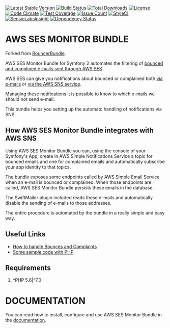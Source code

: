 [![Latest Stable Version](https://poser.pugx.org/serendipity_hq/aws-ses-monitor-bundle/v/stable.png)](https://packagist.org/packages/serendipity_hq/aws-ses-monitor-bundle)
[![Build Status](https://travis-ci.org/Aerendir/aws-ses-monitor-bundle.svg?branch=master)](https://travis-ci.org/Aerendir/aws-ses-monitor-bundle)
[![Total Downloads](https://poser.pugx.org/serendipity_hq/aws-ses-monitor-bundle/downloads.svg)](https://packagist.org/packages/serendipity_hq/aws-ses-monitor-bundle)
[![License](https://poser.pugx.org/serendipity_hq/aws-ses-monitor-bundle/license.svg)](https://packagist.org/packages/serendipity_hq/aws-ses-monitor-bundle)
[![Code Climate](https://codeclimate.com/github/Aerendir/aws-ses-monitor-bundle/badges/gpa.svg)](https://codeclimate.com/github/Aerendir/aws-ses-monitor-bundle)
[![Test Coverage](https://codeclimate.com/github/Aerendir/aws-ses-monitor-bundle/badges/coverage.svg)](https://codeclimate.com/github/Aerendir/aws-ses-monitor-bundle)
[![Issue Count](https://codeclimate.com/github/Aerendir/aws-ses-monitor-bundle/badges/issue_count.svg)](https://codeclimate.com/github/Aerendir/aws-ses-monitor-bundle)
[![StyleCI](https://styleci.io/repos/63937012/shield)](https://styleci.io/repos/63937012)
[![SensioLabsInsight](https://insight.sensiolabs.com/projects/4c45c317-28c4-40ef-9a1b-01af44b77327/mini.png)](https://insight.sensiolabs.com/projects/4c45c317-28c4-40ef-9a1b-01af44b77327)
[![Dependency Status](https://www.versioneye.com/user/projects/579355b8ad9529003b1d4f7c/badge.svg?style=flat-square)](https://www.versioneye.com/user/projects/579355b8ad9529003b1d4f7c)

AWS SES MONITOR BUNDLE
======================

Forked from [BouncerBundle](https://github.com/shivas/bouncer-bundle).

AWS SES Monitor Bundle for Symfony 2 automates the filtering of [bounced and complined e-mails sent through AWS SES](http://docs.aws.amazon.com/ses/latest/DeveloperGuide/best-practices-bounces-complaints.html).

AWS SES can give you notifications about bounced or complained both [via e-mails](http://docs.aws.amazon.com/ses/latest/DeveloperGuide/notifications-via-email.html)
 or [via the AWS SNS service](http://docs.aws.amazon.com/ses/latest/DeveloperGuide/notifications-via-sns.html).

Managing these notifications it is possible to know to which e-mails we should not send e-mail.

This bundle helps you setting up the automatc handling of notifications via SNS.

How AWS SES Monitor Bundle integrates with AWS SNS
--------------------------------------------------

Using AWS SES Monitor Bundle you can, using the console of your Symfony's App, create in AWS Simple Notifications Service a topic for bounced emails and one for complained emails and automatically subscribe your app identity to that topics.

The bundle exposes some endpoints called by AWS Simple Email Service when an e-mail is bounced or complained. When those endpoints are called, AWS SES Monitor Bundle persists these emails in the database.

The SwiftMailer plugin included reads these e-mails and automatically disable the sending of e-mails to those addresses. 

The entire procedure is automated by the bundle in a really simple and easy way.

Useful Links
------------

- [How to handle Bounces and Complaints](http://sesblog.amazon.com/post/TxJE1JNZ6T9JXK/-Handling-span-class-matches-Bounces-span-and-Complaints.pdf)
- [Some sample code with PHP](https://forums.aws.amazon.com/message.jspa?messageID=202798#202798)

Requirements
------------

1. ^PHP 5.6|^7.0

DOCUMENTATION
=============

You can read how to install, configure and use AWS SES Monitor Bundle in the [documentation](Resources/docs/Index.md).
